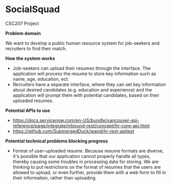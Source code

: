 # SocialSquad
CSC207 Project

**Problem domain**

We want to develop a public human resource system for job-seekers and recruiters to find their match. 

**How the system works**
- Job-seekers can upload their resumes through the interface. The application will process the resume to store key 
information such as name, age, education, ect.
- Recruiters have a separate interface, where they can set key information about desired candidates (e.g. education and
experience) and the application will prompt them with potential candidates, based on their uploaded resumes.

**Potential APIs to use**
- https://docs.servicenow.com/en-US/bundle/vancouver-api-reference/page/integrate/inbound-rest/concept/hr-core-api.html
- https://github.com/SubmergedDuck/wandrhr-rest-apitest

**Potential technical problems blocking progress**
- Format of user-uploaded resume. Because resume formats are diverse, it's possible that our application cannot properly
handle all types, thereby causing some troubles in processing data for storing. We are thinking to put restrictions on
the format of resumes that the users are allowed to upload, or even further, provide them with a web form to fill in
their information, rather than uploading.
